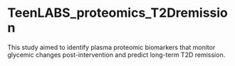 # TeenLABS_proteomics_T2Dremission
This study aimed to identify plasma proteomic biomarkers that monitor glycemic changes post-intervention and predict long-term T2D remission.
